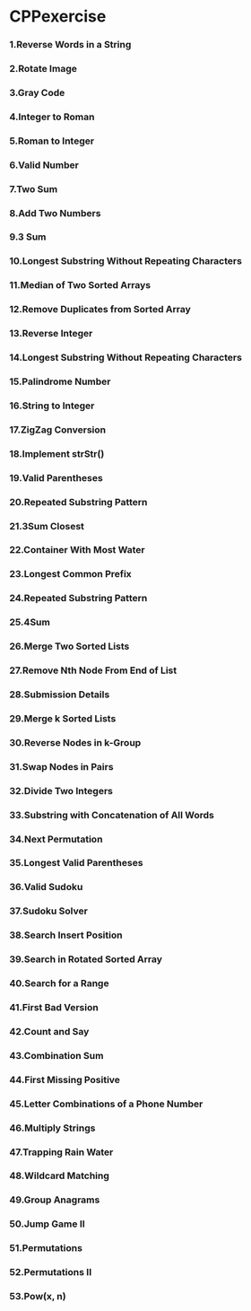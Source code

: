 # CPPexercise
### 1.Reverse Words in a String  
### 2.Rotate Image  
### 3.Gray Code  
### 4.Integer to Roman  
### 5.Roman to Integer  
### 6.Valid Number  
### 7.Two Sum   
### 8.Add Two Numbers  
### 9.3 Sum  
### 10.Longest Substring Without Repeating Characters  
### 11.Median of Two Sorted Arrays  
### 12.Remove Duplicates from Sorted Array  
### 13.Reverse Integer  
### 14.Longest Substring Without Repeating Characters  
### 15.Palindrome Number  
### 16.String to Integer  
### 17.ZigZag Conversion  
### 18.Implement strStr()  
### 19.Valid Parentheses  
### 20.Repeated Substring Pattern 
### 21.3Sum Closest  
### 22.Container With Most Water  
### 23.Longest Common Prefix  
### 24.Repeated Substring Pattern  
### 25.4Sum  
### 26.Merge Two Sorted Lists  
### 27.Remove Nth Node From End of List  
### 28.Submission Details  
### 29.Merge k Sorted Lists 
### 30.Reverse Nodes in k-Group
### 31.Swap Nodes in Pairs
### 32.Divide Two Integers
### 33.Substring with Concatenation of All Words
### 34.Next Permutation
### 35.Longest Valid Parentheses
### 36.Valid Sudoku
### 37.Sudoku Solver
### 38.Search Insert Position
### 39.Search in Rotated Sorted Array
### 40.Search for a Range
### 41.First Bad Version
### 42.Count and Say
### 43.Combination Sum
### 44.First Missing Positive
### 45.Letter Combinations of a Phone Number
### 46.Multiply Strings
### 47.Trapping Rain Water
### 48.Wildcard Matching
### 49.Group Anagrams
### 50.Jump Game II
### 51.Permutations
### 52.Permutations II
### 53.Pow(x, n)
